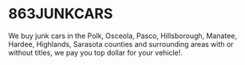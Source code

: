 # 863JUNKCARS
 We buy junk cars in the Polk, Osceola, Pasco, Hillsborough, Manatee, Hardee, Highlands, Sarasota counties and surrounding areas with or without titles, we pay you top dollar for your vehicle!.
